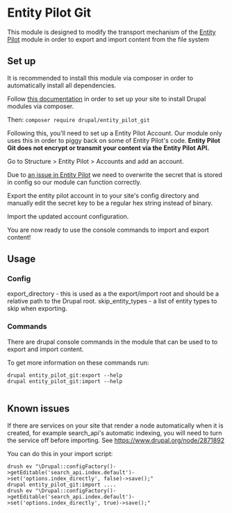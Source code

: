 # Entity Pilot Git

This module is designed to modify the transport mechanism of the [Entity Pilot](https://drupal.org/project/entity_pilot) module in order to export and import content from the file system

## Set up
It is recommended to install this module via composer in order to automatically install all dependencies.

Follow [this documentation](https://www.drupal.org/node/2718229) in order to set up your site to install Drupal modules via composer.

Then: `composer require drupal/entity_pilot_git`

Following this, you'll need to set up a Entity Pilot Account. Our module only uses this in order to piggy back on some of Entity Pilot's code. **Entity Pilot Git does not encrypt or transmit your content via the Entity Pilot API.**

Go to Structure > Entity Pilot > Accounts and add an account.

Due to [an issue in Entity Pilot](https://www.drupal.org/node/2693945) we need to overwrite the secret that is stored in config so our module can function correctly.

Export the entity pilot account in to your site's config directory and manually edit the secret key to be a regular hex string instead of binary.

Import the updated account configuration.

You are now ready to use the console commands to import and export content!

## Usage

### Config

export_directory - this is used as a the export/import root and should be a relative path to the Drupal root.
skip_entity_types - a list of entity types to skip when exporting.

### Commands

There are drupal console commands in the module that can be used to to export and import content.
 
To get more information on these commands run:

````
drupal entity_pilot_git:export --help
drupal entity_pilot_git:import --help
 
````

## Known issues

If there are services on your site that render a node automatically when it is created, for example search_api's automatic indexing, you will need to turn the service off before importing. See https://www.drupal.org/node/2871892

You can do this in your import script:
````
drush ev "\Drupal::configFactory()->getEditable('search_api.index.default')->set('options.index_directly', false)->save();"
drupal entity_pilot_git:import ....
drush ev "\Drupal::configFactory()->getEditable('search_api.index.default')->set('options.index_directly', true)->save();"

````
